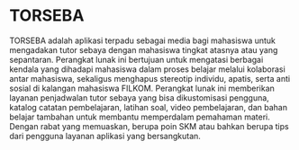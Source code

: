 # TORSEBA

TORSEBA adalah aplikasi terpadu sebagai media bagi mahasiswa untuk mengadakan tutor sebaya dengan mahasiswa tingkat atasnya atau yang sepantaran. Perangkat lunak ini bertujuan untuk mengatasi berbagai kendala yang dihadapi mahasiswa dalam proses belajar melalui kolaborasi antar mahasiswa, sekaligus menghapus stereotip individu, apatis, serta anti sosial di kalangan mahasiswa FILKOM. Perangkat lunak ini memberikan layanan penjadwalan tutor sebaya yang bisa dikustomisasi pengguna, katalog catatan pembelajaran, latihan soal, video pembelajaran, dan bahan belajar tambahan untuk membantu memperdalam pemahaman materi. Dengan rabat yang memuaskan, berupa poin SKM atau bahkan berupa tips dari pengguna layanan aplikasi yang bersangkutan.
